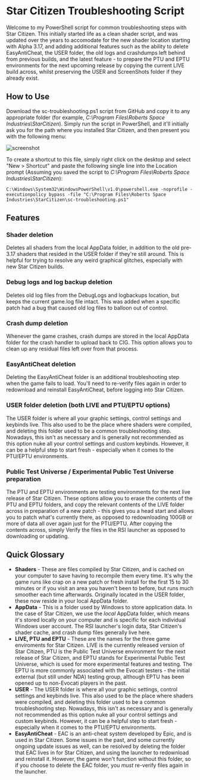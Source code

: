 # Star Citizen Troubleshooting Script

Welcome to my PowerShell script for common troubleshooting steps with Star Citizen. This initially started life as a clean shader script, and was updated over the years to accomodate for the new shader location starting with Alpha 3.17, and adding additional features such as the ability to delete EasyAntiCheat, the USER folder, the old logs and crashdumps left behind from previous builds, and the latest feature - to prepare the PTU and EPTU environments for the next upcoming release by copying the current LIVE build across, whilst preserving the USER and ScreenShots folder if they already exist.

## How to Use

Download the sc-troubleshooting.ps1 script from GitHub and copy it to any appropriate folder (for example, *C:\Program Files\Roberts Space Industries\StarCitizen*). Simply run the script in PowerShell, and it'll initially ask you for the path where you installed Star Citizen, and then present you with the following menu:

![screenshot](https://github.com/DeusMaximus/sc-troubleshooting/assets/10080364/2c3a12cf-caad-4df8-a245-3fef2bee4d30)

To create a shortcut to this file, simply right click on the desktop and select "New > Shortcut" and paste the following single line into the Location prompt (Assuming you saved the script to *C:\Program Files\Roberts Space Industries\StarCitizen*):

``C:\Windows\System32\WindowsPowerShell\v1.0\powershell.exe -noprofile -executionpolicy bypass -file "C:\Program Files\Roberts Space Industries\StarCitizen\sc-troubleshooting.ps1"``

## Features

### Shader deletion

Deletes all shaders from the local AppData folder, in addition to the old pre-3.17 shaders that resided in the USER folder if they're still around. This is helpful for trying to resolve any weird graphical glitches, especially with new Star Citizen builds.

### Debug logs and log backup deletion

Deletes old log files from the DebugLogs and logbackups location, but keeps the current game.log file intact. This was added when a specific patch had a bug that caused old log files to balloon out of control.

### Crash dump deletion

Whenever the game crashes, crash dumps are stored in the local AppData folder for the crash handler to upload back to CIG. This option allows you to clean up any residual files left over from that process.

### EasyAntiCheat deletion

Deleting the EasyAntiCheat folder is an additional troubleshooting step when the game fails to load. You'll need to re-verify files again in order to redownload and reinstall EasyAntiCheat, before logging into Star Citizen.

### USER folder deletion (both LIVE and PTU/EPTU options)

The USER folder is where all your graphic settings, control settings and keybinds live. This also used to be the place where shaders were compiled, and deleting this folder used to be a common troubleshooting step. Nowadays, this isn't as necessary and is generally not recommended as this option nuke all your control settings and custom keybinds. However, it can be a helpful step to start fresh - especially when it comes to the PTU/EPTU environments.

### Public Test Universe / Experimental Public Test Universe preparation

The PTU and EPTU environments are testing environments for the next live release of Star Citizen. These options allow you to erase the contents of the PTU and EPTU folders, and copy the relevant contents of the LIVE folder across in preparation of a new patch - this gives you a head start and allows you to patch what's currently there, as opposed to redownloading 100GB or more of data all over again just for the PTU/EPTU. After copying the contents across, simply Verify the files in the RSI launcher as opposed to downloading or updating.

## Quick Glossary

- **Shaders** - These are files compiled by Star Citizen, and is cached on your computer to save having to recompile them every time. It's why the game runs like crap on a new patch or fresh install for the first 15 to 30 minutes or if you visit an area you haven't been to before, but runs much smoother each time afterwards. Originally located in the USER folder, these now reside in your local AppData folder.
- **AppData** - This is a folder used by Windows to store application data. In the case of Star Citizen, we use the *local* AppData folder, which means it's stored locally on your computer and is specific for each individual Windows user account. The RSI launcher's login data, Star Citizen's shader cache, and crash dump files generally live here.
- **LIVE, PTU and EPTU** - These are the names for the three game enviroments for Star Citizen. LIVE is the currently released version of Star Citizen, PTU is the Public Test Universe environment for the next release of Star Citizen, and EPTU stands for Experimental Public Test Universe, which is used for more experimental features and testing. The EPTU is more commonly associated with the Evocati testers - the initial external (but still under NDA) testing group, although EPTU has been opened up to non-Evocati players in the past.
- **USER** - The USER folder is where all your graphic settings, control settings and keybinds live. This also used to be the place where shaders were compiled, and deleting this folder used to be a common troubleshooting step. Nowadays, this isn't as necessary and is generally not recommended as this option nuke all your control settings and custom keybinds. However, it can be a helpful step to start fresh - especially when it comes to the PTU/EPTU environments.
- **EasyAntiCheat** - EAC is an anti-cheat system developed by Epic, and is used in Star Citizen. Some issues in the past, and some currently ongoing update issues as well, can be resolved by deleting the folder that EAC lives in for Star Citizen, and using the launcher to redownload and reinstall it. However, the game won't function without this folder, so if you choose to delete the EAC folder, you *must* re-verify files again in the launcher.
